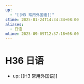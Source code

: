 ```yaml
---
up:
  - "[[H3 常用外国语]]"
ctime: 2025-01-24T14:34:34+08:00
aliases:
  - 日语
mtime: 2025-09-09T12:37:18+08:00
---
```


# H36 日语

- up: [[H3 常用外国语]]
